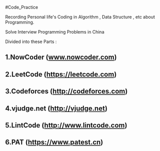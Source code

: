 #Code_Practice

Recording Personal life's Coding in Algorithm , Data Structure , etc about Programming. 

Solve Interview Programming Problems in China  

Divided into these Parts :   

 ## 1.NowCoder (www.nowcoder.com)  
 
 ## 2.LeetCode (https://leetcode.com)
 
 ## 3.Codeforces (http://codeforces.com)
 
 ## 4.vjudge.net (http://vjudge.net) 
 
 ## 5.LintCode (http://www.lintcode.com)

 ## 6.PAT (https://www.patest.cn)
